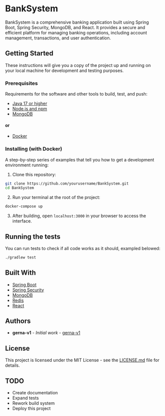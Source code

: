 # BankSystem

BankSystem is a comprehensive banking application built using Spring Boot, Spring Security, MongoDB, and React. It provides a secure and efficient platform for managing banking operations, including account management, transactions, and user authentication.

## Getting Started

These instructions will give you a copy of the project up and running on your local machine for development and testing purposes.

### Prerequisites

Requirements for the software and other tools to build, test, and push:

- [Java 17 or higher](https://www.oracle.com/java/technologies/javase-jdk17-downloads.html)
- [Node.js and npm](https://nodejs.org/)
- [MongoDB](https://www.mongodb.com/)

#### or

- [Docker](https://www.docker.com/)

### Installing (with Docker)

A step-by-step series of examples that tell you how to get a development environment running:

1. Clone this repository:

```bash
git clone https://github.com/yourusername/BankSystem.git
cd BankSystem
```

2. Run your terminal at the root of the project:

```bash
docker-compose up
```

3. After building, open `localhost:3000` in your browser to access the interface.

## Running the tests

You can run tests to check if all code works as it should, exampled belowed:

```bash
./gradlew test
```

## Built With

- [Spring Boot](https://spring.io/projects/spring-boot)
- [Spring Security](https://spring.io/projects/spring-security)
- [MongoDB](https://www.mongodb.com/)
- [Redis](https://redis.io/)
- [React](https://reactjs.org/)

## Authors

- **gerna-v1** - *Initial work* - [gerna-v1](https://github.com/gerna-v1)

## License

This project is licensed under the MIT License - see the [LICENSE.md](LICENSE.md) file for details.

## TODO

- Create documentation
- Expand tests
- Rework build system
- Deploy this project
